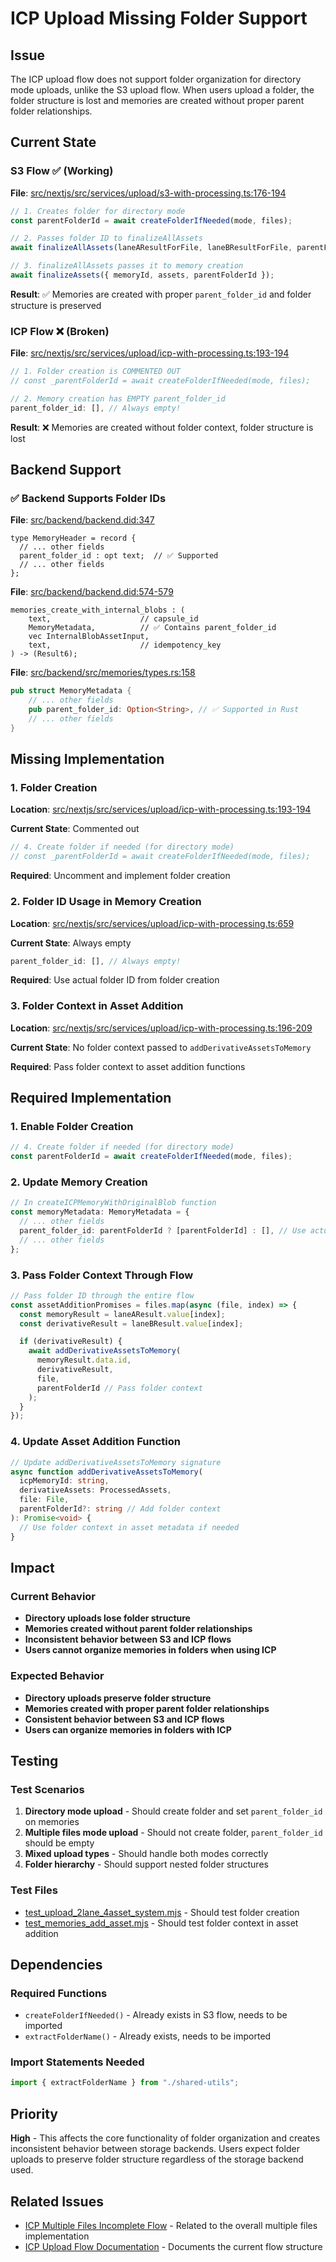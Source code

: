 # ICP Upload Missing Folder Support

## Issue

The ICP upload flow does not support folder organization for directory mode uploads, unlike the S3 upload flow. When users upload a folder, the folder structure is lost and memories are created without proper parent folder relationships.

## Current State

### S3 Flow ✅ (Working)

**File**: [src/nextjs/src/services/upload/s3-with-processing.ts:176-194](../../../src/nextjs/src/services/upload/s3-with-processing.ts#L176-L194)

```typescript
// 1. Creates folder for directory mode
const parentFolderId = await createFolderIfNeeded(mode, files);

// 2. Passes folder ID to finalizeAllAssets
await finalizeAllAssets(laneAResultForFile, laneBResultForFile, parentFolderId);

// 3. finalizeAllAssets passes it to memory creation
await finalizeAssets({ memoryId, assets, parentFolderId });
```

**Result**: ✅ Memories are created with proper `parent_folder_id` and folder structure is preserved

### ICP Flow ❌ (Broken)

**File**: [src/nextjs/src/services/upload/icp-with-processing.ts:193-194](../../../src/nextjs/src/services/upload/icp-with-processing.ts#L193-L194)

```typescript
// 1. Folder creation is COMMENTED OUT
// const _parentFolderId = await createFolderIfNeeded(mode, files);

// 2. Memory creation has EMPTY parent_folder_id
parent_folder_id: [], // Always empty!
```

**Result**: ❌ Memories are created without folder context, folder structure is lost

## Backend Support

### ✅ Backend Supports Folder IDs

**File**: [src/backend/backend.did:347](../../../src/backend/backend.did#L347)

```candid
type MemoryHeader = record {
  // ... other fields
  parent_folder_id : opt text;  // ✅ Supported
  // ... other fields
};
```

**File**: [src/backend/backend.did:574-579](../../../src/backend/backend.did#L574-L579)

```candid
memories_create_with_internal_blobs : (
    text,                    // capsule_id
    MemoryMetadata,          // ✅ Contains parent_folder_id
    vec InternalBlobAssetInput,
    text,                    // idempotency_key
) -> (Result6);
```

**File**: [src/backend/src/memories/types.rs:158](../../../src/backend/src/memories/types.rs#L158)

```rust
pub struct MemoryMetadata {
    // ... other fields
    pub parent_folder_id: Option<String>, // ✅ Supported in Rust
    // ... other fields
}
```

## Missing Implementation

### 1. Folder Creation

**Location**: [src/nextjs/src/services/upload/icp-with-processing.ts:193-194](../../../src/nextjs/src/services/upload/icp-with-processing.ts#L193-L194)

**Current State**: Commented out

```typescript
// 4. Create folder if needed (for directory mode)
// const _parentFolderId = await createFolderIfNeeded(mode, files);
```

**Required**: Uncomment and implement folder creation

### 2. Folder ID Usage in Memory Creation

**Location**: [src/nextjs/src/services/upload/icp-with-processing.ts:659](../../../src/nextjs/src/services/upload/icp-with-processing.ts#L659)

**Current State**: Always empty

```typescript
parent_folder_id: [], // Always empty!
```

**Required**: Use actual folder ID from folder creation

### 3. Folder Context in Asset Addition

**Location**: [src/nextjs/src/services/upload/icp-with-processing.ts:196-209](../../../src/nextjs/src/services/upload/icp-with-processing.ts#L196-L209)

**Current State**: No folder context passed to `addDerivativeAssetsToMemory`

**Required**: Pass folder context to asset addition functions

## Required Implementation

### 1. Enable Folder Creation

```typescript
// 4. Create folder if needed (for directory mode)
const parentFolderId = await createFolderIfNeeded(mode, files);
```

### 2. Update Memory Creation

```typescript
// In createICPMemoryWithOriginalBlob function
const memoryMetadata: MemoryMetadata = {
  // ... other fields
  parent_folder_id: parentFolderId ? [parentFolderId] : [], // Use actual folder ID
  // ... other fields
};
```

### 3. Pass Folder Context Through Flow

```typescript
// Pass folder ID through the entire flow
const assetAdditionPromises = files.map(async (file, index) => {
  const memoryResult = laneAResult.value[index];
  const derivativeResult = laneBResult.value[index];

  if (derivativeResult) {
    await addDerivativeAssetsToMemory(
      memoryResult.data.id,
      derivativeResult,
      file,
      parentFolderId // Pass folder context
    );
  }
});
```

### 4. Update Asset Addition Function

```typescript
// Update addDerivativeAssetsToMemory signature
async function addDerivativeAssetsToMemory(
  icpMemoryId: string,
  derivativeAssets: ProcessedAssets,
  file: File,
  parentFolderId?: string // Add folder context
): Promise<void> {
  // Use folder context in asset metadata if needed
}
```

## Impact

### Current Behavior

- **Directory uploads lose folder structure**
- **Memories created without parent folder relationships**
- **Inconsistent behavior between S3 and ICP flows**
- **Users cannot organize memories in folders when using ICP**

### Expected Behavior

- **Directory uploads preserve folder structure**
- **Memories created with proper parent folder relationships**
- **Consistent behavior between S3 and ICP flows**
- **Users can organize memories in folders with ICP**

## Testing

### Test Scenarios

1. **Directory mode upload** - Should create folder and set `parent_folder_id` on memories
2. **Multiple files mode upload** - Should not create folder, `parent_folder_id` should be empty
3. **Mixed upload types** - Should handle both modes correctly
4. **Folder hierarchy** - Should support nested folder structures

### Test Files

- [test_upload_2lane_4asset_system.mjs](../../../tests/backend/shared-capsule/upload/test_upload_2lane_4asset_system.mjs) - Should test folder creation
- [test_memories_add_asset.mjs](../../../tests/backend/shared-capsule/upload/test_memories_add_asset.mjs) - Should test folder context in asset addition

## Dependencies

### Required Functions

- `createFolderIfNeeded()` - Already exists in S3 flow, needs to be imported
- `extractFolderName()` - Already exists, needs to be imported

### Import Statements Needed

```typescript
import { extractFolderName } from "./shared-utils";
```

## Priority

**High** - This affects the core functionality of folder organization and creates inconsistent behavior between storage backends. Users expect folder uploads to preserve folder structure regardless of the storage backend used.

## Related Issues

- [ICP Multiple Files Incomplete Flow](./icp-multiple-files-incomplete-flow.md) - Related to the overall multiple files implementation
- [ICP Upload Flow Documentation](./icp-upload-flow-documentation.md) - Documents the current flow structure

